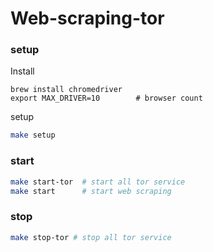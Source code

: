 # Web-scraping-tor


### setup 
Install
```
brew install chromedriver
export MAX_DRIVER=10        # browser count
```

setup
```.sh
make setup
```

### start

```.sh
make start-tor  # start all tor service
make start      # start web scraping
```

### stop

```.sh
make stop-tor # stop all tor service
```
